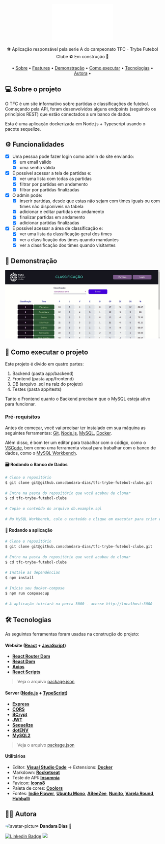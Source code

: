 <p align="center">
    <img src="negative_logo.png" height="120" width="200" alt="TFC" />
</p>

<p align="center">⚽ Aplicação responsável pela serie A do campeonato TFC - Trybe Futebol Clube ⚽ Em construção 🚧</p>

<p align="center">
• <a href="#-sobre-o-projeto">Sobre</a> •
 <a href="#%EF%B8%8F-funcionalidades">Features</a> • 
 <a href="#-demonstra%C3%A7%C3%A3o">Demonstração</a> • 
 <a href="#-como-executar-o-projeto">Como executar</a> • 
 <a href="#-tecnologias">Tecnologias</a> •
 <a href="#%EF%B8%8F-autora">Autora</a> •
</p>

## 💻 Sobre o projeto

O TFC é um site informativo sobre partidas e classificações de futebol. Começando pela API, foram desenvolvidos alguns endpoints (seguindo os princípios REST) que estão conectados a um banco de dados.

Esta é uma aplicação dockerizada em Node.js + Typescript usando o pacote sequelize.

## ⚙️ Funcionalidades

- [x] Uma pessoa pode fazer login como admin do site enviando:
  - [x] um email válido
  - [x] uma senha válida

- [x] É possível acessar a tela de partidas e:
  - [x] ver uma lista com todas as partidas
  - [x] filtrar por partidas em andamento
  - [x] filtrar por partidas finalizadas

- [x] O admin pode:
    - [x] inserir partidas, desde que estas não sejam com times iguais ou com times não disponíveis na tabela 
    - [x] adicionar e editar partidas em andamento
    - [x] finalizar partidas em andamento 
    - [x] adicionar partidas finalizadas

- [x] É possível acessar a área de classificação e:
  - [x] ver uma lista da classificação geral dos times
  - [x] ver a classificação dos times quando mandantes
  - [x] ver a classificação dos times quando visitantes 

## 🎨 Demonstração

<p align="center">
  <img alt="TFC-app" title="#TFC" src="tfc.gif" width="800px">
</p>

## 🚀 Como executar o projeto

Este projeto é divido em quatro partes:
1. Backend (pasta app/backend) 
2. Frontend (pasta app/frontend)
3. DB (arquivo .sql na raíz do projeto)
4. Testes (pasta app/tests)

Tanto o Frontend quanto o Backend precisam que o MySQL esteja ativo para funcionar.

### Pré-requisitos

Antes de começar, você vai precisar ter instalado em sua máquina as seguintes ferramentas:
[Git](https://git-scm.com), [Node.js](https://nodejs.org/en/), [MySQL](https://www.mysql.com/), [Docker](https://www.docker.com/). 

Além disso, é bom ter um editor para trabalhar com o código, como o [VSCode](https://code.visualstudio.com/), bem como uma ferramenta visual para trabalhar com o banco de dados, como o [MySQL Workbench](https://www.mysql.com/products/workbench/).

#### 🗃️ Rodando o Banco de Dados

``` bash
# Clone o repositório
$ git clone git@github.com:dandara-dias/tfc-trybe-futebol-clube.git

# Entre na pasta do repositório que você acabou de clonar
$ cd tfc-trybe-futebol-clube

# Copie o conteúdo do arquivo db.example.sql

# No MySQL Workbench, cole o conteúdo e clique em executar para criar o banco
```
#### 🎲 Rodando a aplicação

``` bash
# Clone o repositório
$ git clone git@github.com:dandara-dias/tfc-trybe-futebol-clube.git

# Entre na pasta do repositório que você acabou de clonar
$ cd tfc-trybe-futebol-clube

# Instale as dependências
$ npm install

# Inicie seu docker-compose
$ npm run compose:up

# A aplicação iniciará na porta 3000 - acesse http://localhost:3000 
```

## 🛠 Tecnologias

As seguintes ferramentas foram usadas na construção do projeto:

#### **Website** ([React](https://reactjs.org/) + [JavaScript](https://www.javascript.com/))

-   **[React Router Dom](https://github.com/ReactTraining/react-router/tree/master/packages/react-router-dom)**
-   **[React Dom](https://pt-br.reactjs.org/docs/react-dom.html)**
-   **[Axios](https://github.com/axios/axios)**
-   **[React Scripts](https://www.npmjs.com/package/react-scripts)**

> Veja o arquivo [package.json](https://github.com/dandara-dias/tfc-trybe-futebol-clube/blob/main/app/frontend/package.json)

#### **Server** ([Node.js](https://nodejs.org/en/) + [TypeScript](https://www.typescriptlang.org/))

-   **[Express](https://expressjs.com/)**
-   **[CORS](https://expressjs.com/en/resources/middleware/cors.html)**
-   **[BCrypt](https://www.npmjs.com/package/bcrypt)**
-   **[JWT](https://jwt.io/)**
-   **[Sequelize](https://sequelize.org/)**
-   **[dotENV](https://github.com/motdotla/dotenv)**
-   **[MySQL2](https://www.npmjs.com/package/mysql2)**

> Veja o arquivo [package.json](https://github.com/dandara-dias/tfc-trybe-futebol-clube/blob/main/app/backend/package.json)

#### **Utilitários**

-   Editor:  **[Visual Studio Code](https://code.visualstudio.com/)**  → Extensions:  **[Docker](https://marketplace.visualstudio.com/items?itemName=ms-azuretools.vscode-docker)**
-   Markdown:  **[Rocketseat](https://blog.rocketseat.com.br/como-fazer-um-bom-readme/)**
-   Teste de API:  **[Insomnia](https://insomnia.rest/)**
-   Favicon:  **[Icons8](https://icons8.com.br/icons/set/favicon)**
-   Paleta de cores: **[Coolors](https://coolors.co/)**
-   Fontes:  **[Indie Flower](https://fonts.google.com/specimen/Indie+Flower?query=indie+flower)**,  **[Ubuntu Mono](https://fonts.google.com/specimen/Ubuntu+Mono?query=Ubuntu+mono)**, **[ABeeZee](https://fonts.google.com/specimen/ABeeZee?query=ABeeZee)**, **[Nunito](https://fonts.google.com/specimen/Nunito?query=Nunito)**, **[Varela Round](https://fonts.google.com/specimen/Varela+Round?query=Varela+Round)**, **[Hubballi](https://fonts.google.com/specimen/Hubballi?query=Hubballi)**

## 🦸‍♀️ Autora

 <img style="border-radius: 50%;" src="https://avatars.githubusercontent.com/u/85723209?v=4" width="100px;" alt="avatar-picture"/>
 <b>Dandara Dias</b> 🎀
 
[![Linkedin Badge](https://img.shields.io/badge/-LinkedIn-%230077B5?style=for-the-badge&logo=linkedin&logoColor=white&link=https://www.linkedin.com/in/dandara-dias/)](https://www.linkedin.com/in/dandara-dias/) 
<a href = "mailto:dandaradias.contato@gmail.com"><img src="https://img.shields.io/badge/-Gmail-%23333?style=for-the-badge&logo=gmail&logoColor=white" target="_blank"></a>
